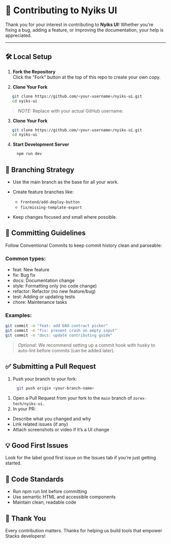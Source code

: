 # 🤝 Contributing to Nyiks UI

Thank you for your interest in contributing to **Nyiks UI**! Whether you're fixing a bug, adding a feature, or improving the documentation, your help is appreciated.

---

## 🛠 Local Setup

1. **Fork the Repository**  
   Click the "Fork" button at the top of this repo to create your own copy.

2. **Clone Your Fork**
```bash
   git clone https://github.com/<your-username>/nyiks-ui.git
   cd nyiks-ui
```

> *NOTE:* Replace <your-username> with your actual GitHub username.

3. **Clone Your Fork**
```bash
   git clone https://github.com/<your-username>/nyiks-ui.git
   cd nyiks-ui
```
4. **Start Development Server**
```bash
     npm run dev
```

## 🌿 Branching Strategy
- Use the main branch as the base for all your work.

- Create feature branches like:
    - `frontend/add-deploy-button`
    - `fix/missing-template-export`
- Keep changes focused and small where possible.

## 📝 Committing Guidelines
Follow Conventional Commits to keep commit history clean and parseable:

### Common types:
- feat: New feature
- fix: Bug fix
- docs: Documentation change
- style: Formatting only (no code change)
- refactor: Refactor (no new feature/bug)
- test: Adding or updating tests
- chore: Maintenance tasks
### Examples:

```bash
git commit -m "feat: add DAO contract picker"
git commit -m "fix: prevent crash on empty input"
git commit -m "docs: update contributing guide"
```
>*Optional*: We recommend setting up a commit hook with husky to auto-lint before commits (can be added later).

## ✅ Submitting a Pull Request

1. Push your branch to your fork:
```bash
     git push origin <your-branch-name>

```
1. Open a Pull Request from your fork to the `main` branch of `zorex-tech/nyiks-ui`.
2. In your PR:
- Describe what you changed and why
- Link related issues (if any)
- Attach screenshots or video if it’s a UI change

## 💡 Good First Issues
Look for the label good first issue on the Issues tab if you’re just getting started.

## 🧼 Code Standards
- Run npm run lint before committing
- Use semantic HTML and accessible components
- Maintain clean, readable code   

## 🙌 Thank You
Every contribution matters. Thanks for helping us build tools that empower Stacks developers!
